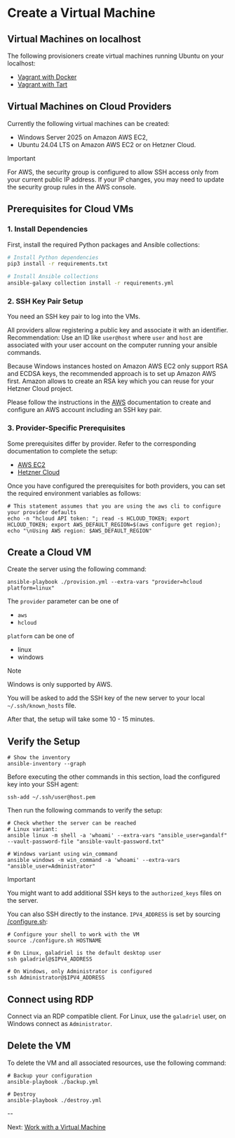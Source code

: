 # Create a Virtual Machine

## Virtual Machines on localhost

The following provisioners create virtual machines running Ubuntu on your localhost:

- [Vagrant with Docker](../test/docker/README.md)
- [Vagrant with Tart](../test/tart/README.md)

## Virtual Machines on Cloud Providers

Currently the following virtual machines can be created:

- Windows Server 2025 on Amazon AWS EC2,
- Ubuntu 24.04 LTS on Amazon AWS EC2 or on Hetzner Cloud.

> [!IMPORTANT]
> For AWS, the security group is configured to allow SSH access only from your current public IP address. If your IP changes, you may need to update the security group rules in the AWS console.

## Prerequisites for Cloud VMs

### 1. Install Dependencies

First, install the required Python packages and Ansible collections:

```bash
# Install Python dependencies
pip3 install -r requirements.txt

# Install Ansible collections
ansible-galaxy collection install -r requirements.yml
```

### 2. SSH Key Pair Setup

You need an SSH key pair to log into the VMs.

All providers allow registering a public key and associate it with an identifier. Recommendation: Use an ID like `user@host` where `user` and `host` are associated with your user account on the computer running your ansible commands.

Because Windows instances hosted on Amazon AWS EC2 only support RSA and ECDSA keys, the recommended approach is to set up Amazon AWS first. Amazon allows to create an RSA key which you can reuse for your Hetzner Cloud project.

Please follow the instructions in the [AWS](./prerequisites-aws.md) documentation to create and configure an AWS account including an SSH key pair.

### 3. Provider-Specific Prerequisites

Some prerequisites differ by provider. Refer to the corresponding documentation to complete the setup:

- [AWS EC2](./prerequisites-aws.md)
- [Hetzner Cloud](./prerequisites-hcloud.md)

Once you have configured the prerequisites for both providers, you can set the required environment variables as follows:

```shell
# This statement assumes that you are using the aws cli to configure your provider defaults
echo -n "hcloud API token: "; read -s HCLOUD_TOKEN; export HCLOUD_TOKEN; export AWS_DEFAULT_REGION=$(aws configure get region); echo "\nUsing AWS region: $AWS_DEFAULT_REGION"
```

## Create a Cloud VM

Create the server using the following command:

```shell
ansible-playbook ./provision.yml --extra-vars "provider=hcloud platform=linux"
```

The `provider` parameter can be one of

- `aws`
- `hcloud`

`platform` can be one of

- linux
- windows

> [!NOTE]
> Windows is only supported by AWS.

You will be asked to add the SSH key of the new server to your local
`~/.ssh/known_hosts` file.

After that, the setup will take some 10 - 15 minutes.

## Verify the Setup

```shell
# Show the inventory
ansible-inventory --graph
```

Before executing the other commands in this section, load the configured key into your SSH agent:

```shell
ssh-add ~/.ssh/user@host.pem
```

Then run the following commands to verify the setup:

```shell
# Check whether the server can be reached
# Linux variant:
ansible linux -m shell -a 'whoami' --extra-vars "ansible_user=gandalf" --vault-password-file "ansible-vault-password.txt"

# Windows variant using win_command
ansible windows -m win_command -a 'whoami' --extra-vars "ansible_user=Administrator"
```

>[!IMPORTANT]
> You might want to add additional SSH keys to the `authorized_keys` files on
> the server.

You can also SSH directly to the instance. `IPV4_ADDRESS` is set by sourcing [/configure.sh](../configure.sh):

```shell
# Configure your shell to work with the VM
source ./configure.sh HOSTNAME

# On Linux, galadriel is the default desktop user
ssh galadriel@$IPV4_ADDRESS

# On Windows, only Administrator is configured
ssh Administrator@$IPV4_ADDRESS
```

## Connect using RDP

Connect via an RDP compatible client. For Linux, use the `galadriel` user, on Windows connect as `Administrator`.

## Delete the VM

To delete the VM and all associated resources, use the following command:

```shell
# Backup your configuration
ansible-playbook ./backup.yml

# Destroy
ansible-playbook ./destroy.yml
```

--

Next: [Work with a Virtual Machine](./work-with-vm.md)
